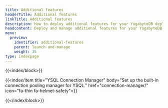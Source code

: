 ```yaml
---
title: Additional features
headerTitle: Additional features
linkTitle: Additional features
description: How to deploy additional features for your YugabyteDB deployment.
headcontent: Deploy and manage additional features for your YugabyteDB universe
menu:
  preview:
    identifier: additional-features
    parent: launch-and-manage
    weight: 15
type: indexpage
---
```


{{<index/block>}}

  {{<index/item
    title="YSQL Connection Manager"
    body="Set up the built-in connection pooling manager for YSQL."
    href="connection-manager/"
    icon="fa-thin fa-helmet-safety">}}

{{</index/block>}}
